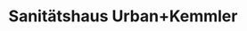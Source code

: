 ---
title: "Sanitätshaus Urban+Kemmler"
url: /weiden-i-d-opf/sanitaetshaus-urban-kemmler/
shop: Sanitätshaus
---